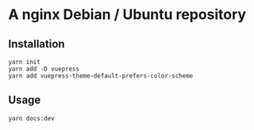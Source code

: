 # A nginx Debian / Ubuntu repository

## Installation

```
yarn init
yarn add -D vuepress
yarn add vuepress-theme-default-prefers-color-scheme
```

## Usage

```
yarn docs:dev
```
